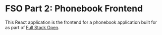 # FSO Part 2: Phonebook Frontend

This React application is the frontend for a phonebook application built for as part of [Full Stack Open](https://fullstackopen.com/en/).